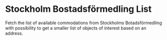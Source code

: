 # Stockholm Bostadsförmedling List
Fetch the list of available commodations from Stockholms Botadsförmedling with possibility to get a smaller list of objects of interest based on an address.
